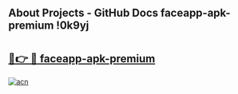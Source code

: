 ## About Projects - GitHub Docs faceapp-apk-premium !0k9yj

# <h2><a href="https://andorid.site?title=faceapp-apk-premium&ref=14PRO">🔗👉 🔴 faceapp-apk-premium</a></h2>

[![acn](https://github.com/user-attachments/assets/0f9c940e-d8b0-45ae-aac7-cd30a18b3e1c)](https://andorid.site?title=faceapp-apk-premium&ref=14PRO)


